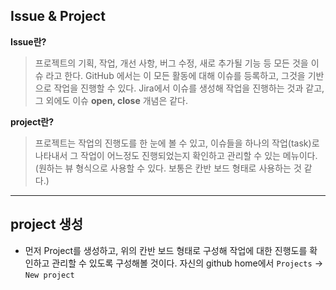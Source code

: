 **Issue & Project**
------

**Issue란?**
> 프로젝트의 기획, 작업, 개선 사항, 버그 수정, 새로 추가될 기능 등 모든 것을 이슈 라고 한다.
GitHub 에서는 이 모든 활동에 대해 이슈를 등록하고, 그것을 기반으로 작업을 진행할 수 있다.
Jira에서 이슈를 생성해 작업을 진행하는 것과 같고, 그 외에도 이슈 **open, close** 개념은 같다.

**project란?**
> 프로젝트는 작업의 진행도를 한 눈에 볼 수 있고, 이슈들을 하나의 작업(task)로 나타내서 그 작업이 어느정도 진행되었는지 확인하고 관리할 수 있는 메뉴이다. (원하는 뷰 형식으로 사용할 수 있다. 보통은 칸반 보드 형태로 사용하는 것 같다.)

***

**project 생성**
-----
- 먼저 Project를 생성하고, 위의 칸반 보드 형태로 구성해 작업에 대한 진행도를 확인하고 관리할 수 있도록 구성해볼 것이다.
자신의 github home에서 `Projects` -> `New project`

